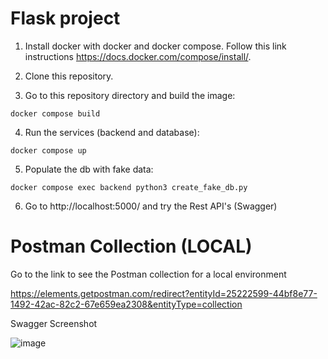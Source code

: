 # Flask project

1. Install docker with docker and docker compose. Follow this link instructions https://docs.docker.com/compose/install/.

2. Clone this repository.

3. Go to this repository directory and build the image:


```
docker compose build
```


4. Run the services (backend and database):


```
docker compose up
```

5. Populate the db with fake data:


```
docker compose exec backend python3 create_fake_db.py
```

6. Go to http://localhost:5000/ and try the Rest API's (Swagger)

# Postman Collection (LOCAL)

Go to the link to see the Postman collection for a local environment 

https://elements.getpostman.com/redirect?entityId=25222599-44bf8e77-1492-42ac-82c2-67e659ea2308&entityType=collection


Swagger Screenshot

![image](https://user-images.githubusercontent.com/34191864/215220839-b89252a1-2c62-4204-bf3d-12d9d70c12e5.png)


